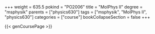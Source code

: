 +++
weight = 635.5
pokind = "PO2006"
title = "MolPhys II"
degree = "msphysik"
parents = ["physics630"]
tags = ["msphysik", "MolPhys II", "physics630"]
categories = ["course"]
bookCollapseSection = false
+++

{{< genCoursePage >}}
